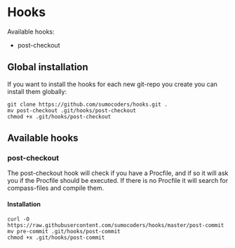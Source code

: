 # Hooks

Available hooks:

* post-checkout

## Global installation

If you want to install the hooks for each new git-repo you create you can install them globally:

    git clone https://github.com/sumocoders/hooks.git .
    mv post-checkout .git/hooks/post-checkout
    chmod +x .git/hooks/post-checkout

## Available hooks

### post-checkout

The post-checkout hook will check if you have a Procfile, and if so it will ask
you if the Procfile should be executed. If there is no Procfile it will search 
for compass-files and compile them.

#### Installation

    curl -O https://raw.githubusercontent.com/sumocoders/hooks/master/post-commit
    mv pre-commit .git/hooks/post-commit
    chmod +x .git/hooks/post-commit
